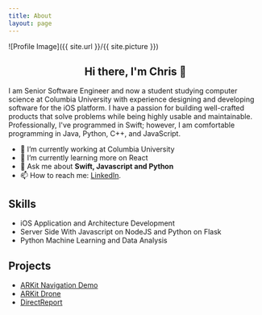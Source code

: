 ```yaml
---
title: About
layout: page
---
```


![Profile Image]({{ site.url }}/{{ site.picture }})
<br />
<h2 align="center"> Hi there,  I'm Chris 👋</h2>

<p>I am Senior Software Engineer and now a student studying computer science at Columbia University with experience designing and developing software for the iOS platform. I have a passion for building well-crafted products that solve problems while being highly usable and maintainable. Professionally, I've programmed in Swift; however, I am comfortable programming in Java, Python, C++, and JavaScript.</p>

- 🔭 I’m currently working at Columbia University
- 🌱 I’m currently learning more on React
- 💬 Ask me about **Swift, Javascript and Python**
- 📫 How to reach me: [LinkedIn](http://www.linkedin.com/in/christopher-webb-orenstein/).

<h2>Skills</h2>

<ul>
     <li>iOS Application and Architecture Development</li>
     <li>Server Side With Javascript on NodeJS and Python on Flask</li>
     <li>Python Machine Learning and Data Analysis</li>
</ul>

<h2>Projects</h2>

<ul>
    <li><a href="https://github.com/chriswebb09/ARKitNavigationDemo">ARKit Navigation Demo</a></li>
    <li><a href="https://github.com/chriswebb09/ARKitDrone">ARKit Drone</a></li>
    <li><a href="https://github.com/chriswebb09/DirectReport">DirectReport</a></li>

</ul>
